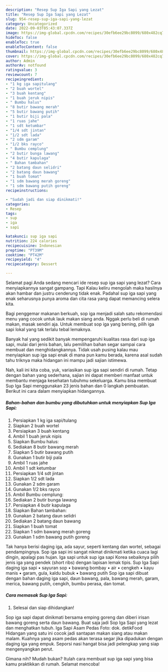 ```yaml
---
description: "Resep Sup Iga Sapi yang Lezat"
title: "Resep Sup Iga Sapi yang Lezat"
slug: 954-resep-sup-iga-sapi-yang-lezat
category: Uncategorized
date: 2022-09-03T05:43:07.337Z
image: https://img-global.cpcdn.com/recipes/30efb6ee29bc8099/680x482cq70/sup-iga-sapi-foto-resep-utama.jpg
hideToc: false
enableToc: true
enableTocContent: false
thumbnail: https://img-global.cpcdn.com/recipes/30efb6ee29bc8099/680x482cq70/sup-iga-sapi-foto-resep-utama.jpg
cover: https://img-global.cpcdn.com/recipes/30efb6ee29bc8099/680x482cq70/sup-iga-sapi-foto-resep-utama.jpg
author: Admin
authorAv: notfound
ratingvalue: 3
reviewcount: 7
recipeingredient:
- "1 kg iga sapitulang"
- "2 buah wortel"
- "3 buah kentang"
- "1 buah jeruk nipis"
- " Bumbu halus"
- "8 butir bawang merah"
- "5 butir bawang putih"
- "1 butir biji pala"
- "1 ruas jahe"
- "1 sdt ketumbar"
- "1/4 sdt jintan"
- "1/2 sdt lada"
- "2 sdm garam"
- "1/2 bks rayco"
- " Bumbu cemplung"
- "2 butir bunga lawang"
- "4 butir kapulaga"
- " Bahan tambahan"
- "2 batang daun selidri"
- "2 batang daun bawang"
- "1 buah tomat"
- "1 sdm bawang merah goreng"
- "1 sdm bawang putih goreng"
recipeinstructions:

- "Sudah jadi dan siap dinikmati!"
categories:
- Resep
tags:
- sup
- iga
- sapi

katakunci: sup iga sapi 
nutrition: 224 calories
recipecuisine: Indonesian
preptime: "PT39M"
cooktime: "PT42M"
recipeyield: "4"
recipecategory: Dessert

---
```



Selamat pagi Anda sedang mencari ide resep sup iga sapi yang lezat? Cara menyiapkannya sangat gampang. Tapi Kalau keliru mengolah maka hasilnya akan hambar dan justru cenderung tidak enak. Padahal sup iga sapi yang enak seharusnya punya aroma dan cita rasa yang dapat memancing selera kita.


Bagi penggemar makanan berkuah, sop iga menjadi salah satu rekomendasi menu yang cocok untuk lauk makan siang anda. Nggak perlu beli di rumah makan, masak sendiri aja. Untuk membuat sop iga yang bening, pilih iga sapi lokal yang tak terlalu tebal lemaknya.

Banyak hal yang sedikit banyak mempengaruhi kualitas rasa dari sup iga sapi, mulai dari jenis bahan, lalu pemilihan bahan segar sampai cara membuat dan menghidangkannya. Tidak usah pusing kalau mau menyiapkan sup iga sapi enak di mana pun kamu berada, karena asal sudah tahu triknya maka hidangan ini mampu jadi sajian istimewa.


Nah, kali ini kita coba, yuk, variasikan sup iga sapi sendiri di rumah. Tetap dengan bahan yang sederhana, sajian ini dapat memberi manfaat untuk membantu menjaga kesehatan tubuhmu sekeluarga. Kamu bisa membuat Sup Iga Sapi menggunakan 23 jenis bahan dan 0 langkah pembuatan. Berikut ini cara dalam menyiapkan hidangannya.

<!--inarticleads1-->

##### Bahan-bahan dan bumbu yang dibutuhkan untuk menyiapkan Sup Iga Sapi:

1. Persiapkan 1 kg iga sapi/tulang
1. Siapkan 2 buah wortel
1. Persiapkan 3 buah kentang
1. Ambil 1 buah jeruk nipis
1. Siapkan  Bumbu halus:
1. Sediakan 8 butir bawang merah
1. Siapkan 5 butir bawang putih
1. Gunakan 1 butir biji pala
1. Ambil 1 ruas jahe
1. Ambil 1 sdt ketumbar
1. Persiapkan 1/4 sdt jintan
1. Siapkan 1/2 sdt lada
1. Gunakan 2 sdm garam
1. Gunakan 1/2 bks rayco
1. Ambil  Bumbu cemplung:
1. Sediakan 2 butir bunga lawang
1. Persiapkan 4 butir kapulaga
1. Siapkan  Bahan tambahan:
1. Gunakan 2 batang daun selidri
1. Sediakan 2 batang daun bawang
1. Siapkan 1 buah tomat
1. Siapkan 1 sdm bawang merah goreng
1. Gunakan 1 sdm bawang putih goreng


Tak hanya berisi daging iga, ada sayur, seperti kentang dan wortel, sebagai pendampingnya. Sop iga sapi ini sangat nikmat dinikmati ketika cuaca lagi dingin, apalagi pas hujan. Iga sapi untuk sup iga sapi Korea sebaiknya pilih jenis iga yang pendek (short ribs) dengan lapisan lemak tipis. Sup Iga Sapi daging iga sapi • sayuran sop • bawang bombay • air • cengkeh • kayu manis • garam, gula, kaldu bubuk • bawang putih Sop iga sapi dibuat dengan bahan daging iga sapi, daun bawang, pala, bawang merah, garam, merica, bawang putih, cengkih, bumbu perasa, dan tomat. 

<!--inarticleads2-->

##### Cara memasak Sup Iga Sapi:


1. Selesai dan siap dihidangkan!

Sop iga sapi dapat dinikmati bersama emping goreng dan diberi irisan bawang goreng serta daun bawang. Buat saja jadi Sop Iga Sapi yang lezat dan menghatkan tubuh. Iga Sapi Asam Pedas Foto: dok. detikFood Hidangan yang satu ini cocok jadi santapan makan siang atau makan malam. Kuahnya yang asam pedas akan terasa segar jika dipadukan dengan daging iga yang empuk. Seporsi nasi hangat bisa jadi pelengkap yang siap mengenyangkan perut. 

Gimana nih? Mudah bukan? Itulah cara membuat sup iga sapi yang bisa kamu praktikkan di rumah. Selamat mencoba!
